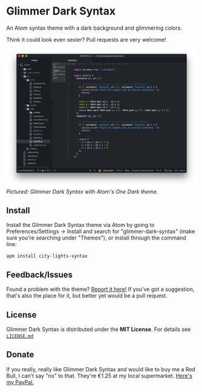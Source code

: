 # Glimmer Dark Syntax
An Atom syntax theme with a dark background and glimmering colors.

Think it could look even sexier? Pull requests are very welcome!

![example](screenshot.png)
*Pictured: Glimmer Dark Syntax with Atom's One Dark theme.*

## Install
Install the Glimmer Dark Syntax theme via Atom by going to Preferences/Settings → Install and search for "glimmer-dark-syntax" (make sure you're searching under "Themes"), or install through the command line:
```
apm install city-lights-syntax
```

## Feedback/Issues
Found a problem with the theme?  [Report it here!](https://github.com/ianpaschal/glimmer-dark-syntax/issue) If you've got a suggestion, that's also the place for it, but better yet would be a pull request.

## License
Glimmer Dark Syntax is distributed under the **MIT License**. For details see [`LICENSE.md`](https://github.com/ianpaschal/glimmer-dark-syntax/blob/master/LICENSE)

## Donate
If you really, really like Glimmer Dark Syntax and would like to buy me a Red Bull, I can't say "no" to that. They're €1.25 at my local supermarket. [Here's my PayPal.](paypal.me/ianpaschal)
